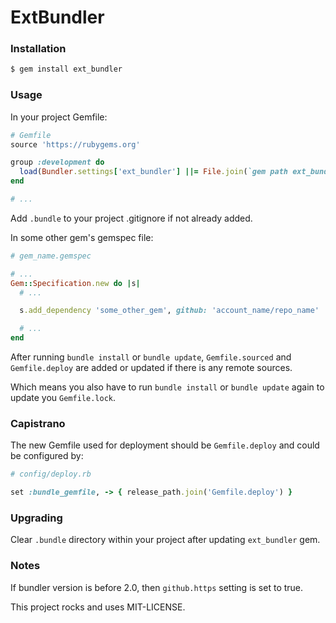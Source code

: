 # ExtBundler

### Installation

```bash
$ gem install ext_bundler
```

### Usage

In your project Gemfile:

```ruby
# Gemfile
source 'https://rubygems.org'

group :development do
  load(Bundler.settings['ext_bundler'] ||= File.join(`gem path ext_bundler`.strip, 'lib', 'ext_bundler', 'bundler.rb'))
end

# ...
```

Add `.bundle` to your project .gitignore if not already added.

In some other gem's gemspec file:

```ruby
# gem_name.gemspec

# ...
Gem::Specification.new do |s|
  # ...

  s.add_dependency 'some_other_gem', github: 'account_name/repo_name'

  # ...
end
```

After running `bundle install` or `bundle update`, `Gemfile.sourced` and `Gemfile.deploy` are added or updated if there is any remote sources.

Which means you also have to run `bundle install` or `bundle update` again to update you `Gemfile.lock`.

### Capistrano

The new Gemfile used for deployment should be `Gemfile.deploy` and could be configured by:

```ruby
# config/deploy.rb

set :bundle_gemfile, -> { release_path.join('Gemfile.deploy') }
```

### Upgrading

Clear `.bundle` directory within your project after updating `ext_bundler` gem.

### Notes

If bundler version is before 2.0, then `github.https` setting is set to true.

This project rocks and uses MIT-LICENSE.
